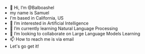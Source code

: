 - 👋 Hi, I’m @Balboashel
- my name is Samuel
- I'm based in California, US
- 👀 I’m interested in Artificial Intelligence
- 🌱 I’m currently learning Natural Language Processing
- 💞️ I’m looking to collaborate on Large Language Models Learning
- 📫 How to reach me is via email
- Let's go get it!

<!---
Balboashel/Balboashel is a ✨ special ✨ repository because its `README.md` (this file) appears on your GitHub profile.
You can click the Preview link to take a look at your changes.
--->
